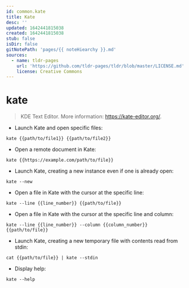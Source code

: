 ```yaml
---
id: common.kate
title: Kate
desc: ''
updated: 1642441815038
created: 1642441815038
stub: false
isDir: false
gitNotePath: 'pages/{{ noteHiearchy }}.md'
sources:
  - name: tldr-pages
    url: 'https://github.com/tldr-pages/tldr/blob/master/LICENSE.md'
    license: Creative Commons
---
```

# kate

> KDE Text Editor.
> More information: <https://kate-editor.org/>.

- Launch Kate and open specific files:

`kate {{path/to/file1}} {{path/to/file2}}`

- Open a remote document in Kate:

`kate {{https://example.com/path/to/file}}`

- Launch Kate, creating a new instance even if one is already open:

`kate --new`

- Open a file in Kate with the cursor at the specific line:

`kate --line {{line_number}} {{path/to/file}}`

- Open a file in Kate with the cursor at the specific line and column:

`kate --line {{line_number}} --column {{column_number}} {{path/to/file}}`

- Launch Kate, creating a new temporary file with contents read from stdin:

`cat {{path/to/file}} | kate --stdin`

- Display help:

`kate --help`

